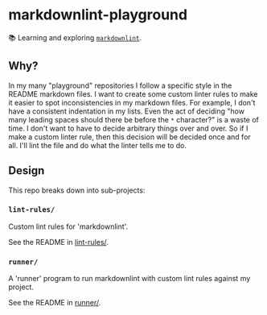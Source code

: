 # markdownlint-playground

📚 Learning and exploring [`markdownlint`](https://github.com/DavidAnson/markdownlint>).

## Why?

In my many "playground" repositories I follow a specific style in the README markdown files. I want to create some custom
linter rules to make it easier to spot inconsistencies in my markdown files. For example, I don't have a consistent indentation
in my lists. Even the act of deciding "how many leading spaces should there be before the `*` character?" is a waste of
time. I don't want to have to decide arbitrary things over and over. So if I make a custom linter rule, then this decision
will be decided once and for all. I'll lint the file and do what the linter tells me to do.  

## Design

This repo breaks down into sub-projects:

### `lint-rules/`

Custom lint rules for 'markdownlint'.

See the README in [lint-rules/](lint-rules/).

### `runner/`

A 'runner' program to run markdownlint with custom lint rules against my project.

See the README in [runner/](runner/).
